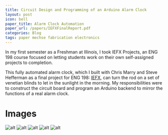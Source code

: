 ```yaml
---
title: Circuit Design and Programming of an Arduino Alarm Clock
layout: post
icon: bell
paper_title: Alarm Clock Automation
paper_url: /papers/IEFXFinalReport.pdf
categories: Blog
tags: paper mechse fabrication electronics
---
```


In my first semester as a Freshman at Illinois, I took IEFX Projects, an ENG 198 course focused on letting students work on their own self-assigned projects to completion.

This fully automated alarm clock, which I built with Chris Marry and Steve Hefferman as a final project for ENG 198: [IEFX](http://iefx.engineering.illinois.edu/), can turn the rod on a set of venetian blinds to let in the sunlight in the morning. My responsibilities were to construct the circuit board and program an Arduino backend to mirror the functions of a real alarm clock.

# Images

![alt](http://40.media.tumblr.com/3f820ef3d4243287a194e5da9576984f/tumblr_mxarj0YPJV1t5d2z2o4_r1_1280.png)
![alt](http://40.media.tumblr.com/7992831c4437075649ecb0b1d82d26b4/tumblr_mxarj0YPJV1t5d2z2o5_r1_1280.png)
![alt](http://40.media.tumblr.com/4d95e864696b421e8f13b359631a7c8c/tumblr_mxarj0YPJV1t5d2z2o2_1280.jpg)
![alt](http://40.media.tumblr.com/e721dafda2c159b1468881a360d14aab/tumblr_mxarj0YPJV1t5d2z2o1_1280.jpg)
![alt](http://40.media.tumblr.com/bbd519f20ef03f8a2f32c80e62d0f364/tumblr_mxarj0YPJV1t5d2z2o3_1280.jpg)
